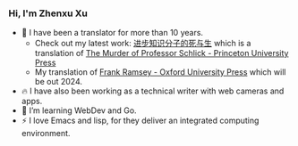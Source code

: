 ### Hi, I'm Zhenxu Xu

- 🔭 I have been a translator for more than 10 years. 
  - Check out my latest work: [进步知识分子的死与生](https://book.douban.com/subject/36168828/) which is a translation of [The Murder of Professor Schlick - Princeton University Press](https://press.princeton.edu/books/hardcover/9780691164908/the-murder-of-professor-schlick)
  - My translation of [Frank Ramsey - Oxford University Press](https://global.oup.com/academic/product/frank-ramsey-9780198755357?cc=ro&lang=en&) which will be out 2024.
- 🔥 I have also been working as a technical writer with web cameras and apps. 
- 🌱 I’m learning WebDev and Go.
- ⚡ I love Emacs and lisp, for they deliver an integrated computing environment.
